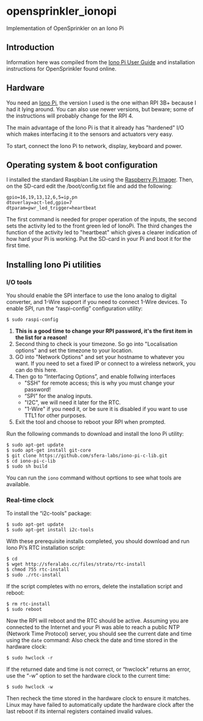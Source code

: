 # opensprinkler_ionopi
Implementation of OpenSprinkler on an Iono Pi
## Introduction
Information here was compiled from the [Iono Pi User Guide](https://www.sferalabs.cc/files/ionopi/doc/ionopi-user-guide.pdf) and installation instructions for OpenSprinkler found online.
## Hardware
You need an [Iono Pi](https://www.sferalabs.cc/product/iono-pi/), the version I used is the one withan RPI 3B+ because I had it lying around. You can also use newer versions, but beware; some of the instructions will probably change for the RPI 4.

The main advantage of the Iono Pi is that it already has "hardened" I/O which makes interfacing it to the sensors and actuators very easy.

To start, connect the Iono Pi to network, display, keyboard and power.
## Operating system & boot configuration
I installed the standard Raspbian Lite using the [Raspberry Pi Imager](https://www.raspberrypi.org/downloads/).
Then, on the SD-card edit the /boot/config.txt file and add the following:

    gpio=16,19,13,12,6,5=ip,pn
    dtoverlay=act-led,gpio=7
    dtparam=pwr_led_trigger=heartbeat
The first command is needed for proper operation of the inputs, the second sets the activity led to the front green led of IonoPi. The third changes the function of the activity led to "heartbeat" which gives a clearer indication of how hard your Pi is working.
Put the SD-card in your Pi and boot it for the first time.
## Installing Iono Pi utilities
### I/O tools
You should enable the SPI interface to use the Iono analog to digital converter, and 1-Wire support if you need to connect 1-Wire devices. To enable SPI, run the “raspi-config” configuration utility: 

    $ sudo raspi-config

 1. **This is a good time to change your RPI password, it's the first item in the list for a reason!**
 2. Second thing to check is your timezone. So go into "Localisation options" and set the timezone to your location.
 3. GO into "Network Options" and set your hostname to whatever you want. If you need to set a fixed IP or connect to a wireless network, you can do this here.
 4. Then go to “Interfacing Options”, and enable follwing interfaces
	- "SSH" for remote access; this is why you must change your password!
	- “SPI” for the analog inputs.
	- "I2C", we will need it later for the RTC.
	- "1-Wire" if you need it, or be sure it is disabled if you want to use TTL1 for other purposes. 
5. Exit the tool and choose to reboot your RPI when prompted.

Run the following commands to download and install the Iono Pi utility: 

    $ sudo apt-get update
    $ sudo apt-get install git-core 
    $ git clone https://github.com/sfera-labs/iono-pi-c-lib.git 
    $ cd iono-pi-c-lib 
    $ sudo sh build
You can run the `iono` command without oprtions to see what tools are available.
### Real-time clock
To install the “i2c-tools” package: 

    $ sudo apt-get update 
    $ sudo apt-get install i2c-tools 

With these prerequisite installs completed, you should download and run Iono Pi’s RTC installation script: 

    $ cd 
    $ wget http://sferalabs.cc/files/strato/rtc-install 
    $ chmod 755 rtc-install 
    $ sudo ./rtc-install 

If the script completes with no errors, delete the installation script and reboot: 

    $ rm rtc-install 
    $ sudo reboot
    
Now the RPI will reboot and the RTC should be active. Assuming you are connected to the Internet and your Pi was able to reach a public NTP (Network Time Protocol) server, you should see the current date and time using the `date` command: 
Also check the date and time stored in the hardware clock: 

    $ sudo hwclock -r 

If the returned date and time is not correct, or “hwclock” returns an error, use the “-w” option to set the hardware clock to the current time: 

    $ sudo hwclock -w 

Then recheck the time stored in the hardware clock to ensure it matches. Linux may have failed to automatically update the hardware clock after the last reboot if its internal registers contained invalid values.

<!--stackedit_data:
eyJoaXN0b3J5IjpbMzI3MjUxOTQ0LDE4NzgzNDI5NzAsLTc0Nz
IzMTA1NCwtMTI1OTU4OTUxMSwtMTA3MzM3MDU2NSwtOTQwMjQ0
M119
-->